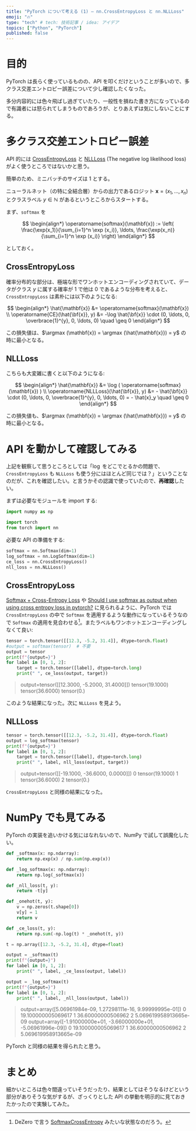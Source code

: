 ```yaml
---
title: "PyTorch について考える (1) — nn.CrossEntropyLoss と nn.NLLLoss"
emoji: "🔥"
type: "tech" # tech: 技術記事 / idea: アイデア
topics: ["Python", "PyTorch"]
published: false
---
```


# 目的

PyTorch は長らく使っているものの、API を叩くだけということが多いので、多クラス交差エントロピー誤差について少し確認したくなった。

多分内容的には色々飛ばし過ぎていたり、一般性を損ねた書き方になっているので有識者には怒られてしまうものであろうが、とりあえずは気にしないことにする。

# 多クラス交差エントロピー誤差

API 的には [CrossEntropyLoss](https://pytorch.org/docs/stable/generated/torch.nn.CrossEntropyLoss.html) と [NLLLoss](https://pytorch.org/docs/stable/generated/torch.nn.NLLLoss.html) (The negative log likelihood loss) がよく使うところではないかと思う。

簡単のため、ミニバッチのサイズは 1 とする。

ニューラルネット（の特に全結合層）からの出力であるロジット $\mathbf{x} = (x_1, \ldots, x_n)$ とクラスラベル $y \in \mathbb{N}$ があるというところからスタートする。

まず、`softmax` を

$$
\begin{align*}
\operatorname{softmax}(\mathbf{x}) := \left( \frac{\exp(x_1)}{\sum_{i=1}^n \exp (x_i)}, \ldots, \frac{\exp(x_n)}{\sum_{i=1}^n \exp (x_i)} \right)
\end{align*}
$$

としておく。

## CrossEntropyLoss

確率分布的な部分は、極端な形でワンホットエンコーディングされていて、データがクラス $y$ に属する確率が 1 で他は 0 であるような分布を考えると、`CrossEntropyLoss` は素朴には以下のようになる:

$$
\begin{align*}
\hat{\mathbf{x}} &= \operatorname{softmax}(\mathbf{x}) \\
\operatorname{CE}(\hat{\bf{x}}, y) &= -\log \hat{\bf{x}} \cdot (0, \ldots, 0, \overbrace{1}^{y}, 0, \ldots, 0) \quad \geq 0
\end{align*}
$$

この損失値は、$\argmax (\mathbf{x}) = \argmax (\hat{\mathbf{x}}) = y$ の時に最小となる。

## NLLLoss

こちらも大変雑に書くと以下のようになる:

$$
\begin{align*}
\hat{\mathbf{x}} &= \log ( \operatorname{softmax}(\mathbf{x}) ) \\
\operatorname{NLLLoss}(\hat{\bf{x}}, y) &= - \hat{\bf{x}} \cdot (0, \ldots, 0, \overbrace{1}^{y}, 0, \ldots, 0) = - \hat{x}_y \quad \geq 0
\end{align*}
$$

この損失値も、$\argmax (\mathbf{x}) = \argmax (\hat{\mathbf{x}}) = y$ の時に最小となる。

# API を動かして確認してみる

上記を観察して思うところとしては「$\log$ をどこでとるかの問題で、`CrossEntropyLoss` も `NLLLoss` も使う分にはほとんど同じでは？」ということなのだが、これを確認したい。と言うかその認識で使っていたので、**再確認**したい。

まずは必要なモジュールを import する:

```python
import numpy as np

import torch
from torch import nn
```

必要な API の準備をする:

```python
softmax = nn.Softmax(dim=1)
log_softmax = nn.LogSoftmax(dim=1)
ce_loss = nn.CrossEntropyLoss()
nll_loss = nn.NLLLoss()
```

## CrossEntropyLoss

[Softmax + Cross-Entropy Loss](https://discuss.pytorch.org/t/softmax-cross-entropy-loss/125383) や [Should I use softmax as output when using cross entropy loss in pytorch?](https://stackoverflow.com/questions/55675345/should-i-use-softmax-as-output-when-using-cross-entropy-loss-in-pytorch) に見られるように、PyTorch では `CrossEntropyLoss` の中で `Softmax` を適用するような動作になっているそうなので `Softmax` の適用を見合わせる[^1]。またラベルもワンホットエンコーディングしなくて良い:

[^1]: DeZero で言う [SoftmaxCrossEntropy](https://github.com/oreilly-japan/deep-learning-from-scratch-3/blob/master/dezero/functions.py#L454-L473) みたいな状態なのだろう。

```python
tensor = torch.tensor([[12.3, -5.2, 31.4]], dtype=torch.float)
#output = softmax(tensor)  # 不要
output = tensor
print(f"{output=}")
for label in [0, 1, 2]:
    target = torch.tensor([label], dtype=torch.long)
    print(" ", ce_loss(output, target))
```

> output=tensor([[12.3000, -5.2000, 31.4000]])
>   tensor(19.1000)
>   tensor(36.6000)
>   tensor(0.)

このような結果になった。次に `NLLLoss` を見よう。

## NLLLoss

```python
tensor = torch.tensor([[12.3, -5.2, 31.4]], dtype=torch.float)
output = log_softmax(tensor)
print(f"{output=}")
for label in [0, 1, 2]:
    target = torch.tensor([label], dtype=torch.long)
    print(" ", label, nll_loss(output, target))
```

> output=tensor([[-19.1000, -36.6000,   0.0000]])
>   0 tensor(19.1000)
>   1 tensor(36.6000)
>   2 tensor(0.)

`CrossEntropyLoss` と同様の結果になった。

# NumPy でも見てみる

PyTorch の実装を追いかける気にはなれないので、NumPy で試して誤魔化したい。

```python
def _softmax(x: np.ndarray):
    return np.exp(x) / np.sum(np.exp(x))

def _log_softmax(x: np.ndarray):
    return np.log(_softmax(x))

def _nll_loss(t, y):
    return -t[y]

def _onehot(t, y):
    v = np.zeros(t.shape[0])
    v[y] = 1
    return v

def _ce_loss(t, y):
    return np.sum(-np.log(t) * _onehot(t, y))

t = np.array([12.3, -5.2, 31.4], dtype=float)

output = _softmax(t)
print(f"{output=}")
for label in [0, 1, 2]:
    print(" ", label, _ce_loss(output, label))

output = _log_softmax(t)
print(f"{output=}")
for label in [0, 1, 2]:
    print(" ", label, _nll_loss(output, label))
```

> output=array([5.06961984e-09, 1.27298111e-16, 9.99999995e-01])
>   0 19.100000005069617
>   1 36.60000000506962
>   2 5.069619958913665e-09
> output=array([-1.91000000e+01, -3.66000000e+01, -5.06961996e-09])
>   0 19.100000005069617
>   1 36.60000000506962
>   2 5.069619958913665e-09

PyTorch と同様の結果を得られたと思う。

# まとめ

細かいところは色々間違っていそうだったり、結果としてはそうなるけどという部分がありそうな気がするが、ざっくりとした API の挙動を明示的に見ておきたかったので実験してみた。
